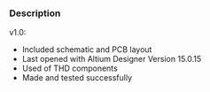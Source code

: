 ### Description

v1.0:
- Included schematic and PCB layout
- Last opened with Altium Designer Version 15.0.15
- Used of THD components
- Made and tested successfully 